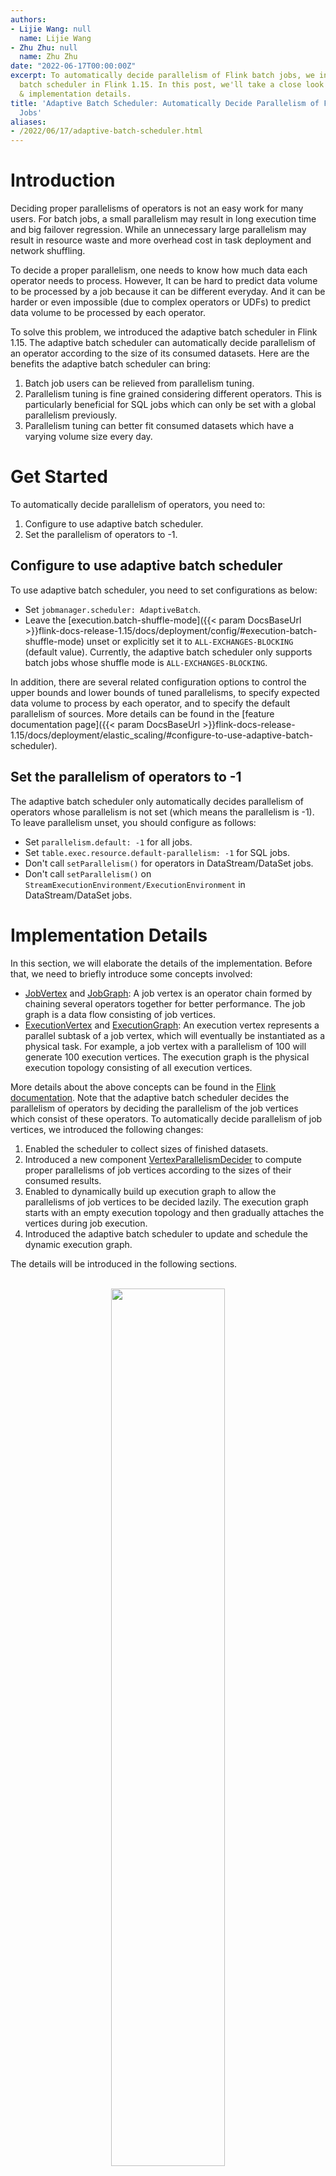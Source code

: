 ```yaml
---
authors:
- Lijie Wang: null
  name: Lijie Wang
- Zhu Zhu: null
  name: Zhu Zhu
date: "2022-06-17T00:00:00Z"
excerpt: To automatically decide parallelism of Flink batch jobs, we introduced adaptive
  batch scheduler in Flink 1.15. In this post, we'll take a close look at the design
  & implementation details.
title: 'Adaptive Batch Scheduler: Automatically Decide Parallelism of Flink Batch
  Jobs'
aliases:
- /2022/06/17/adaptive-batch-scheduler.html
---
```




# Introduction

Deciding proper parallelisms of operators is not an easy work for many users. For batch jobs, a small parallelism may result in long execution time and big failover regression. While an unnecessary large parallelism may result in resource waste and more overhead cost in task deployment and network shuffling. 

To decide a proper parallelism, one needs to know how much data each operator needs to process. However, It can be hard to predict data volume to be processed by a job because it can be different everyday. And it can be harder or even impossible (due to complex operators or UDFs) to predict data volume to be processed by each operator.

To solve this problem, we introduced the adaptive batch scheduler in Flink 1.15. The adaptive batch scheduler can automatically decide parallelism of an operator according to the size of its consumed datasets. Here are the benefits the adaptive batch scheduler can bring:

1. Batch job users can be relieved from parallelism tuning.
2. Parallelism tuning is fine grained considering different operators. This is particularly beneficial for SQL jobs which can only be set with a global parallelism previously.
3. Parallelism tuning can better fit consumed datasets which have a varying volume size every day.

# Get Started

To automatically decide parallelism of operators, you need to:

1. Configure to use adaptive batch scheduler.
2. Set the parallelism of operators to -1.


## Configure to use adaptive batch scheduler

To use adaptive batch scheduler, you need to set configurations as below:

- Set `jobmanager.scheduler: AdaptiveBatch`.
- Leave the [execution.batch-shuffle-mode]({{< param DocsBaseUrl >}}flink-docs-release-1.15/docs/deployment/config/#execution-batch-shuffle-mode) unset or explicitly set it to `ALL-EXCHANGES-BLOCKING` (default value). Currently, the adaptive batch scheduler only supports batch jobs whose shuffle mode is `ALL-EXCHANGES-BLOCKING`.

In addition, there are several related configuration options to control the upper bounds and lower bounds of tuned parallelisms, to specify expected data volume to process by each operator, and to specify the default parallelism of sources. More details can be found in the [feature documentation page]({{< param DocsBaseUrl >}}flink-docs-release-1.15/docs/deployment/elastic_scaling/#configure-to-use-adaptive-batch-scheduler).

## Set the parallelism of operators to -1

The adaptive batch scheduler only automatically decides parallelism of operators whose parallelism is not set (which means the parallelism is -1). To leave parallelism unset, you should configure as follows:

- Set `parallelism.default: -1` for all jobs.
- Set `table.exec.resource.default-parallelism: -1` for SQL jobs.
- Don't call `setParallelism()` for operators in DataStream/DataSet jobs.
- Don't call `setParallelism()` on `StreamExecutionEnvironment/ExecutionEnvironment` in DataStream/DataSet jobs.


# Implementation Details

In this section, we will elaborate the details of the implementation. Before that, we need to briefly introduce some concepts involved:

- [JobVertex](https://github.com/apache/flink/blob/release-1.15/flink-runtime/src/main/java/org/apache/flink/runtime/jobgraph/JobVertex.java) and [JobGraph](https://github.com/apache/flink/blob/release-1.15/flink-runtime/src/main/java/org/apache/flink/runtime/jobgraph/JobGraph.java): A job vertex is an operator chain formed by chaining several operators together for better performance. The job graph is a data flow consisting of job vertices.
- [ExecutionVertex](https://github.com/apache/flink/blob/release-1.15/flink-runtime/src/main/java/org/apache/flink/runtime/executiongraph/ExecutionVertex.java) and [ExecutionGraph](https://github.com/apache/flink/blob/release-1.15/flink-runtime/src/main/java/org/apache/flink/runtime/executiongraph/ExecutionGraph.java): An execution vertex represents a parallel subtask of a job vertex, which will eventually be instantiated as a physical task. For example, a job vertex with a parallelism of 100 will generate 100 execution vertices. The execution graph is the physical execution topology consisting of all execution vertices.

More details about the above concepts can be found in the [Flink documentation](https://nightlies.apache.org/flink/flink-docs-release-1.15/docs/internals/job_scheduling/#jobmanager-data-structures). Note that the adaptive batch scheduler decides the parallelism of operators by deciding the parallelism of the job vertices which consist of these operators. To automatically decide parallelism of job vertices, we introduced the following changes:

1. Enabled the scheduler to collect sizes of finished datasets.
2. Introduced a new component [VertexParallelismDecider](https://github.com/apache/flink/blob/release-1.15/flink-runtime/src/main/java/org/apache/flink/runtime/scheduler/adaptivebatch/VertexParallelismDecider.java) to compute proper parallelisms of job vertices according to the sizes of their consumed results.
3. Enabled to dynamically build up execution graph to allow the parallelisms of job vertices to be decided lazily. The execution graph starts with an empty execution topology and then gradually attaches the vertices during job execution.
4. Introduced the adaptive batch scheduler to update and schedule the dynamic execution graph.

The details will be introduced in the following sections.

<center>
<br/>
<img src="/img/blog/2022-06-17-adaptive-batch-scheduler/1-overall-structure.png" width="60%"/>
<br/>
Fig. 1 - The overall structure of automatically deciding parallelism
</center>

<br/>

## Collect sizes of consumed datasets

The adaptive batch scheduler decides the parallelism of vertices by the size of input results, so the scheduler needs to know the sizes of result partitions produced by tasks. We introduced a numBytesProduced counter to record the size of each produced result partition, the accumulated result of the counter will be sent to the scheduler when tasks finish. 

## Decide proper parallelisms of job vertices

We introduced a new component [VertexParallelismDecider](https://github.com/apache/flink/blob/release-1.15/flink-runtime/src/main/java/org/apache/flink/runtime/scheduler/adaptivebatch/VertexParallelismDecider.java) to compute proper parallelisms of job vertices according to the sizes of their consumed results. The computation algorithm is as follows:

Suppose

- ***V*** is the bytes of data the user expects to be processed by each task.
- ***totalBytes<sub>non-broadcast</sub>*** is the sum of the non-broadcast result sizes consumed by this job vertex.
- ***totalBytes<sub>broadcast</sub>*** is the sum of the broadcast result sizes consumed by this job vertex.
- ***maxBroadcastRatio*** is the maximum ratio of broadcast bytes that affects the parallelism calculation.
- ***normalize(***x***)*** is a function that round ***x*** to the closest power of 2.

then the parallelism of this job vertex ***P*** will be:
<center>
<img src="/img/blog/2022-06-17-adaptive-batch-scheduler/parallelism-formula.png" width="60%"/>
</center>

Note that we introduced two special treatment in the above formula :

- [Limit the maximum ratio of broadcast bytes](#limit-the-maximum-ratio-of-broadcast-bytes)
- [Normalize the parallelism to the closest power of 2](#normalize-the-parallelism-to-the-closest-power-of-2)

However, the above formula cannot be used to decide the parallelism of the source vertices, because the source vertices have no input. To solve it, we introduced the configuration option `jobmanager.adaptive-batch-scheduler.default-source-parallelism` to allow users to manually configure the parallelism of source vertices. Note that not all data sources need this option, because some data sources can automatically infer parallelism (For example, HiveTableSource, see [HiveParallelismInference](https://github.com/apache/flink/blob/release-1.15/flink-connectors/flink-connector-hive/src/main/java/org/apache/flink/connectors/hive/HiveParallelismInference.java) for more detail). For these sources, it is recommended to decide parallelism by themselves.

### Limit the maximum ratio of broadcast bytes
As you can see, we limit the maximum ratio of broadcast bytes that affects the parallelism calculation to ***maxBroadcastRatio***. That is, the non-broadcast bytes processed by each task is at least ***(1-maxBroadcastRatio) * V***. If not so，when the total broadcast bytes is close to ***V***, even if the total non-broadcast bytes is very small, it may cause a large parallelism, which is unnecessary and may lead to resource waste and large task deployment overhead.

Generally, the broadcast dataset is usually relatively small against the other co-processed datasets, so we set the maximum ratio to 0.5 by default. The value is hard coded in the first version, and we may make it configurable later.


### Normalize the parallelism to the closest power of 2
The normalize is to avoid introducing data skew. To better understand this section, we suggest you read the [Flexible subpartition mapping](#flexible-subpartition-mapping) section first.

Taking Fig. 4 (b) as example, A1/A2 produces 4 subpartitions, and the decided parallelism of B is 3. In this case, B1 will consume 1 subpartition, B2 will consume 1 subpartition, and B3 will consume 2 subpartitions. We assume that subpartitions have the same amount of data, which means B3 will consume twice the data of other tasks, data skew is introduced due to the subpartition mapping.

To solve this problem, we need to make the subpartitions evenly consumed by downstream tasks, which means the number of subpartitions should be a multiple of the number of downstream tasks. For simplicity, we require the user-specified max parallelism to be 2<sup>N</sup>, and then adjust the calculated parallelism to a closest 2<sup>M</sup> (M <= N), so that we can guarantee that subpartitions will be evenly consumed by downstream tasks.

Note that this is a temporary solution, the ultimate solution would be the [Auto-rebalancing of workloads](#auto-rebalancing-of-workloads), which may come soon.

## Build up execution graph dynamically
Before the adaptive batch scheduler was introduced to Flink, the execution graph was fully built in a static way before starting scheduling. To allow parallelisms of job vertices to be decided lazily, the execution graph must be able to be built up dynamically.

### Create execution vertices and execution edges lazily
A dynamic execution graph means that a Flink job starts with an empty execution topology, and then gradually attaches vertices during job execution, as shown in Fig. 2.

The execution topology consists of execution vertices and execution edges. The execution vertices will be created and attached to the execution topology only when:

- The parallelism of the corresponding job vertex is decided.
- All upstream execution vertices are already attached.

The parallelism of the job vertex needs to be decided first so that Flink knows how many execution vertices should be created. Upstream execution vertices need to be attached first so that Flink can connect the newly created execution vertices to the upstream vertices with execution edges. 

<center>
<br/>
<img src="/img/blog/2022-06-17-adaptive-batch-scheduler/2-dynamic-graph.png" width="90%"/>
<br/>
Fig. 2 - Build up execution graph dynamically
</center>

<br/>

### Flexible subpartition mapping
Before the adaptive batch scheduler was introduced to Flink, when deploying a task, Flink needed to know the parallelism of its consumer job vertex. This is because consumer vertex parallelism is used to decide the number of subpartitions produced by each upstream task. The reason behind that is, for one result partition, different subpartitions serve different consumer execution vertices. More specifically, one consumer execution vertex only consumes data from subpartition with the same index. 

Taking Fig. 3 as example, parallelism of the consumer B is 2, so the result partition produced by A1/A2 should contain 2 subpartitions, the subpartition with index 0 serves B1, and the subpartition with index 1 serves B2.

<center>
<br/>
<img src="/img/blog/2022-06-17-adaptive-batch-scheduler/3-static-graph-subpartition-mapping.png" width="30%"/>
<br/>
Fig. 3 - How subpartitions serve consumer execution vertices with static execution graph
</center>

<br/>

But obviously, this doesn't work for dynamic graphs, because when a job vertex is deployed, the parallelism of its consumer job vertices may not have been decided yet. To enable Flink to work in this case, we need a way to allow a job vertex to run without knowing the parallelism of its consumer job vertices. 

To achieve this goal, we can set the number of subpartitions to be the max parallelism of the consumer job vertex. Then when the consumer execution vertices are deployed, they should be assigned with a subpartition range to consume. Suppose N is the number of consumer execution vertices and P is the number of subpartitions. For the kth consumer execution vertex, the consumed subpartition range should be:

<center>
<img src="/img/blog/2022-06-17-adaptive-batch-scheduler/range-formula.png" width="55%"/>
</center>

Taking Fig. 4 as example, the max parallelism of B is 4, so A1/A2 have 4 subpartitions. And then if the decided parallelism of B is 2, then the subpartitions mapping will be Fig. 4 (a), if the decided parallelism of B is 3, then the subpartitions mapping will be  Fig. 4 (b).

<center>
<br/>
<img src="/img/blog/2022-06-17-adaptive-batch-scheduler/4-dynamic-graph-subpartition-mapping.png" width="75%"/>
<br/>
Fig. 4 - How subpartitions serve consumer execution vertices with dynamic graph
</center>

<br/>

## Update and schedule the dynamic execution graph
The adaptive batch scheduler scheduling is similar to the default scheduler, the only difference is that an empty dynamic execution graph will be generated initially and vertices will be attached later. Before handling any scheduling event, the scheduler will try deciding the parallelisms of job vertices, and then initialize them to generate execution vertices, connecting execution edges, and update the execution graph.

The scheduler will try to decide the parallelism of all job vertices before handling each scheduling event, and the parallelism decision will be made for each job vertex in topological order:

- For source vertices, the parallelism should have been decided before starting scheduling. 
- For non-source vertices, the parallelism can be decided only when all its consumed results are fully produced.

After deciding the parallelism, the scheduler will try to initialize the job vertices in topological order. A job vertex that can be initialized should meet the following conditions:

- The parallelism of the job vertex has been decided and the job vertex has not been initialized yet.
- All upstream job vertices have been initialized.

# Future improvement

## Auto-rebalancing of workloads

When running batch jobs, data skew may occur (a task needs to process much larger data than other tasks), which leads to long-tail tasks and further slows down the finish of jobs. Users usually hope that the system can automatically solve this problem. 
One typical data skew case is that some subpartitions have a significantly larger amount of data than others. This case can be solved by finer grained subpartitions and auto-rebalancing of workload. The work of the adaptive batch scheduler can be considered as the first step towards it, because the requirements of auto-rebalancing are similar to adaptive batch scheduler, they both need the support of dynamic graphs and the collection of result partitions size.
Based on the implementation of adaptive batch scheduler, we can solve the above problem by increasing max parallelism (for finer grained subpartitions) and simply changing the subpartition range division algorithm (for auto-rebalancing). In the current design, the subpartition range is divided according to the number of subpartitions, we can change it to divide according to the amount of data in subpartitions, so that the amount of data within each subpartition range can be approximately the same. In this way, workloads of downstream tasks can be balanced.

<center>
<br/>
<img src="/img/blog/2022-06-17-adaptive-batch-scheduler/5-auto-rebalance.png" width="75%"/>
<br/>
Fig. 5 - Auto-rebalance with finer grained subpartitions
</center>